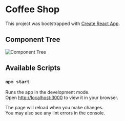# Coffee Shop

This project was bootstrapped with [Create React App](https://github.com/facebook/create-react-app).

## Component Tree
![Component Tree](./src/assets/ComponentTree.png)

## Available Scripts


### `npm start`

Runs the app in the development mode.\
Open [http://localhost:3000](http://localhost:3000) to view it in your browser.

The page will reload when you make changes.\
You may also see any lint errors in the console.


